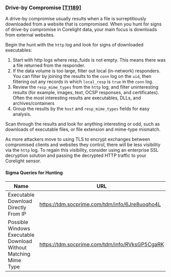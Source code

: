 ### Drive-by Compromise [\[T1189\]](https://attack.mitre.org/techniques/T1189/)

A drive-by compromise usually results when a file is surreptitiously downloaded from a website that is compromised. When you hunt for signs of drive-by compromise in Corelight data, your main focus is downloads from external websites.

Begin the hunt with the `http` log and look for signs of downloaded executables:

1. Start with http logs where resp_fuids is not empty. This means there was a file returned from the responder.
2. If the data volume is too large, filter out local (in-network) responders.  You can filter by joining the results to the `conn` log on the `uid`, then filtering out any records in which `local_resp` is `true` in the `conn` log.
3. Review the `resp_mime_types` from the `http` log, and filter uninteresting results (for example, images, text, OCSP responses, and certificates). Often the most interesting results are executables, DLLs, and archives/containers
4. Group the results by the `host` and `resp_mime_types` fields for easy analysis.

Scan through the results and look for anything interesting or odd, such as downloads of executable files, or file extension and mime-type mismatch.

As more attackers move to using TLS to encrypt exchanges between compromised clients and websites they control, there will be less visibility via the `http` log. To regain this visibility, consider using an enterprise SSL decryption solution and passing the decrypted HTTP traffic to your Corelight sensor.

#### Sigma Queries for Hunting

|Name|URL|
|--|--|
|Executable Download Directly From IP|https://tdm.socprime.com/tdm/info/6Jre8uoqho4L |
|Possible Windows Executable Download Without Matching Mime Type|https://tdm.socprime.com/tdm/info/RVksGP5CgaRK |

